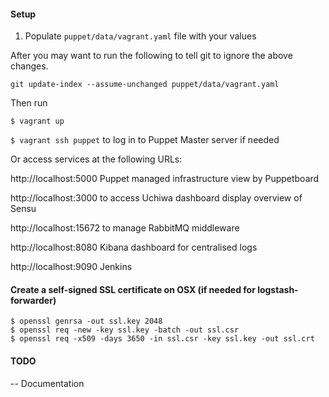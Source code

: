 #### Setup

1. Populate `puppet/data/vagrant.yaml` file with your values

After you may want to run the following to tell git to ignore the above changes.

````
git update-index --assume-unchanged puppet/data/vagrant.yaml
````

Then run

````
$ vagrant up
````

`$ vagrant ssh puppet` to log in to Puppet Master server if needed

Or access services at the following URLs:

http://localhost:5000 Puppet managed infrastructure view by Puppetboard

http://localhost:3000 to access Uchiwa dashboard display overview of Sensu

http://localhost:15672 to manage RabbitMQ middleware

http://localhost:8080 Kibana dashboard for centralised logs

http://localhost:9090 Jenkins

#### Create a self-signed SSL certificate on OSX (if needed for logstash-forwarder)

````
$ openssl genrsa -out ssl.key 2048
$ openssl req -new -key ssl.key -batch -out ssl.csr
$ openssl req -x509 -days 3650 -in ssl.csr -key ssl.key -out ssl.crt
````

#### TODO

-- Documentation

